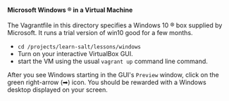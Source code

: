 #### Microsoft Windows ® in a Virtual Machine

The Vagrantfile in this directory specifies a Windows 10 ®
box supplied by Microsoft. It runs a trial version of win10
good for a few months.  

- `cd /projects/learn-salt/lessons/windows`
- Turn on your interactive VirtualBox GUI.
- start the VM using the usual `vagrant up` command line command.

After you see Windows starting in the GUI's `Preview` window,
click on the green right-arrow (➡) icon. You should be
rewarded with a Windows desktop displayed on your screen.

